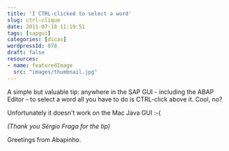 ```yaml
---
title: 'I CTRL-clicked to select a word'
slug: ctrl-clique
date: 2011-07-18 11:19:51
tags: [sapgui]
categories: [dicas]
wordpressId: 878
draft: false
resources:
- name: featuredImage
  src: "images/thumbnail.jpg"
---
```

A simple but valuable tip: anywhere in the SAP GUI - including the ABAP Editor - to select a word all you have to do is CTRL-click above it. Cool, no?

Unfortunately it doesn't work on the Mac Java GUI :-(

_(Thank you Sérgio Fraga for the tip)_

Greetings from Abapinho.
